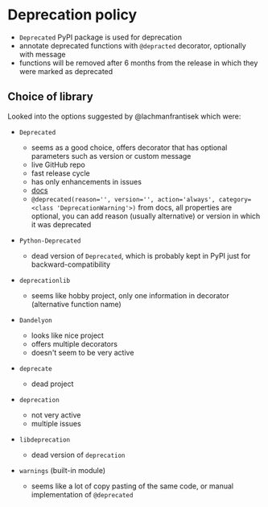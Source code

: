 # Deprecation policy

- `Deprecated` PyPI package is used for deprecation
- annotate deprecated functions with `@depracted` decorator, optionally with message
- functions will be removed after 6 months from the release in which they were marked as deprecated

## Choice of library

Looked into the options suggested by @lachmanfrantisek which were:

- `Deprecated`

  - seems as a good choice, offers decorator that has optional parameters such as version or custom message
  - live GitHub repo
  - fast release cycle
  - has only enhancements in issues
  - [docs](https://deprecated.readthedocs.io/en/latest/?badge=latest)
  - `@deprecated(reason='', version='', action='always', category=<class 'DeprecationWarning'>)`
    from docs, all properties are optional, you can add reason (usually alternative) or version in which it was deprecated

- `Python-Deprecated`

  - dead version of `Deprecated`, which is probably kept in PyPI just for backward-compatibility

- `deprecationlib`

  - seems like hobby project, only one information in decorator (alternative function name)

- `Dandelyon`

  - looks like nice project
  - offers multiple decorators
  - doesn't seem to be very active

- `deprecate`

  - dead project

- `deprecation`

  - not very active
  - multiple issues

- `libdeprecation`

  - dead version of `deprecation`

- `warnings` (built-in module)
  - seems like a lot of copy pasting of the same code, or manual implementation of `@deprecated`
